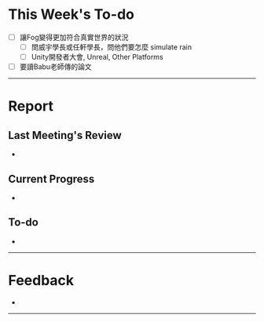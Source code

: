 # This Week's To-do
- [ ] 讓Fog變得更加符合真實世界的狀況
	- [ ] 問威宇學長或任軒學長，問他們要怎麼 simulate rain
	- [ ] Unity開發者大會, Unreal, Other Platforms
- [ ] 要讀Babu老師傳的論文
---
# Report
## Last Meeting's Review
- 
## Current Progress
- 
## To-do
- 
---
# Feedback
- 
---
